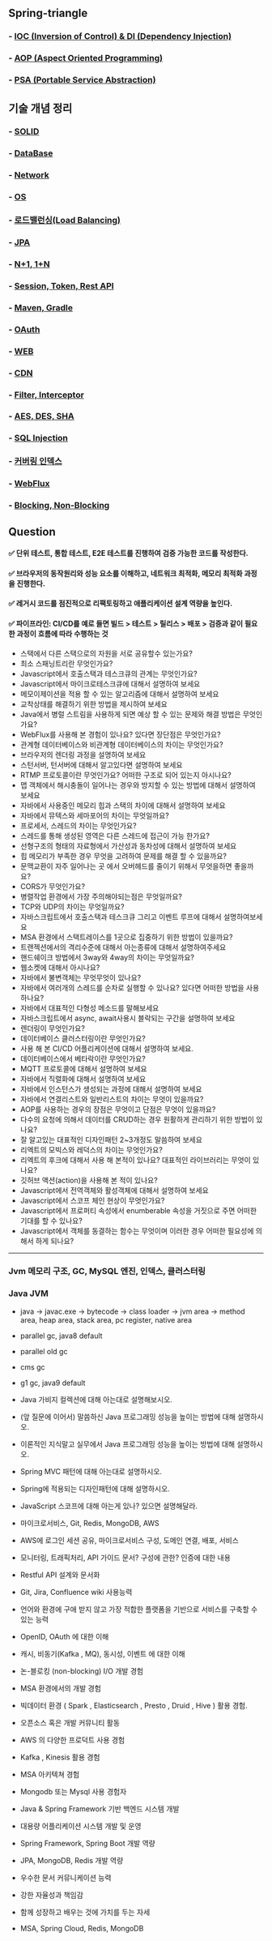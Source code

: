 ## Spring-triangle
### - [IOC (Inversion of Control) & DI (Dependency Injection)](https://github.com/conf312/spring-triangle/blob/master/concept/IOC%26DI.md)
### - [AOP (Aspect Oriented Programming)](https://github.com/conf312/spring-triangle/blob/master/concept/AOP.md)
### - [PSA (Portable Service Abstraction)](https://github.com/conf312/spring-triangle/blob/master/concept/PSA.md)

## 기술 개념 정리 
### - [SOLID](https://github.com/conf312/tech-concept/blob/master/concept/SOLID.md)
### - [DataBase](https://github.com/conf312/tech-concept/blob/master/concept/Database.md)
### - [Network](https://github.com/conf312/tech-concept/blob/master/concept/Network.md)
### - [OS](https://github.com/conf312/tech-concept/blob/master/concept/OS.md)
### - [로드밸런싱(Load Balancing)](https://github.com/conf312/tech-concept/blob/master/concept/Load%20Balancing.md)
### - [JPA](https://github.com/conf312/tech-concept/blob/master/concept/JPA.md)
### - [N+1, 1+N](https://github.com/conf312/tech-concept/blob/master/concept/N%2B1.md)
### - [Session, Token, Rest API](https://github.com/conf312/tech-concept/blob/master/concept/WEB.md)
### - [Maven, Gradle](https://github.com/conf312/concept-description/blob/master/concept/Maven-Gradle.md)
### - [OAuth](https://github.com/conf312/tech-concept/blob/master/concept/OAuth.md)
### - [WEB](https://github.com/conf312/concept-description/blob/master/concept/WEB.md)
### - [CDN](https://github.com/conf312/concept-description/blob/master/concept/CDN.md)
### - [Filter, Interceptor](https://github.com/conf312/concept-description/blob/master/concept/Filter%26Interceptor.md)
### - [AES, DES, SHA](https://github.com/conf312/concept-description/blob/master/concept/AES%26DES%26SHA.md)
### - [SQL Injection](https://github.com/conf312/concept-description/blob/master/concept/SQL%20Injection.md)
### - [커버링 인덱스](https://github.com/conf312/concept-description/blob/master/concept/Covering%20Index.md)
### - [WebFlux](https://github.com/conf312/concept-description/blob/master/concept/WebFlux.md)
### - [Blocking, Non-Blocking](https://github.com/conf312/tech-concept/blob/master/concept/Blocking.md)

## Question
#### ✅ 단위 테스트, 통합 테스트, E2E 테스트를 진행하여 검증 가능한 코드를 작성한다.
#### ✅ 브라우저의 동작원리와 성능 요소를 이해하고, 네트워크 최적화, 메모리 최적화 과정을 진행한다.
#### ✅ 레거시 코드를 점진적으로 리팩토링하고 애플리케이션 설계 역량을 높인다.
#### ✅ 파이프라인: CI/CD를 예로 들면 빌드 > 테스트 > 릴리스 > 배포 > 검증과 같이 필요한 과정이 흐름에 따라 수행하는 것 
- 스택에서 다른 스택으로의 자원을 서로 공유할수 있는가요?
- 최소 스패닝트리란 무엇인가요?
- Javascript에서 호출스택과 테스크큐의 관계는 무엇인가요?
- Javascript에서 마이크로테스크큐에 대해서 설명하여 보세요
- 메모이제이션을 적용 할 수 있는 알고리즘에 대해서 설명하여 보세요
- 교착상태를 해결하기 위한 방법을 제시하여 보세요
- Java에서 병럴 스트림을 사용하게 되면 예상 할 수 있는 문제와 해결 방법은 무엇인가요?
- WebFlux를 사용해 본 경험이 있나요? 있다면 장단점은 무엇인가요?
- 관계형 데이터베이스와 비관계형 데이터베이스의 차이는 무엇인가요?
- 브라우저의 렌더링 과정을 설명하여 보세요
- 스턴서버, 턴서버에 대해서 알고있다면 설명하여 보세요
- RTMP 프로토콜이란 무엇인가요? 어떠한 구조로 되어 있는지 아시나요?
- 맵 객체에서 해시충돌이 일어나는 경우와 방지할 수 있는 방법에 대해서 설명하여 보세요
- 자바에서 사용중인 메모리 힙과 스택의 차이에 대해서 설명하여 보세요
- 자바에서 뮤텍스와 세마포어의 차이는 무엇일까요?
- 프로세서, 스레드의 차이는 무엇인가요?
- 스레드를 통해 생성된 영역은 다른 스레드에 접근이 가능 한가요?
- 선형구조의 형태의 자료형에서 가산성과 동차성에 대해서 설명하여 보세요
- 힙 메모리가 부족한 경우 무엇을 고려하여 문제를 해결 할 수 있을까요?
- 문맥교환이 자주 일어나는 곳 에서 오버헤드를 줄이기 위해서 무엇을하면 좋을까요?
- CORS가 무엇인가요?
- 병렬작업 환경에서 가장 주의해야되는점은 무엇일까요?
- TCP와 UDP의 차이는 무엇일까요?
- 자바스크립트에서 호출스택과 테스크큐 그리고 이벤트 루프에 대해서 설명하여보세요
- MSA 환경에서 스택트레이스를 1곳으로 집중하기 위한 방법이 있을까요?
- 트랜젝션에서의 격리수준에 대해서 아는종류에 대해서 설명하여주세요
- 핸드쉐이크 방법에서 3way와 4way의 차이는 무엇일까요?
- 웹소켓에 대해서 아시나요?
- 자바에서 불변객체는 무엇무엇이 있나요?
- 자바에서 여러개의 스레드를 순차로 실행할 수 있나요? 있다면 어떠한 방법을 사용하나요?
- 자바에서 대표적인 다형성 메소드를 말해보세요
- 자바스크립트에서 async, await사용시 블락되는 구간을 설명하여 보세요
- 렌더링이 무엇인가요?
- 데이터베이스 클러스터링이란 무엇인가요?
- 사용 해 본 CI/CD 어플리케이션에 대해서 설명하여 보세요.
- 데이터베이스에서 베타락이란 무엇인가요?
- MQTT 프로토콜에 대해서 설명하여 보세요
- 자바에서 직렬화에 대해서 설명하여 보세요
- 자바에서 인스턴스가 생성되는 과정에 대해서 설명하여 보세요
- 자바에서 연결리스트와 일반리스트의 차이는 무엇이 있을까요?
- AOP를 사용하는 경우의 장점은 무엇이고 단점은 무엇이 있을까요?
- 다수의 요청에 의해서 데이터를 CRUD하는 경우 원활하게 관리하기 위한 방법이 있나요?
- 잘 알고있는 대표적인 디자인패턴 2~3개정도 말씀하여 보세요
- 리엑트의 모빅스와 레덕스의 차이는 무엇인가요?
- 리엑트의 후크에 대해서 사용 해 본적이 있나요? 대표적인 라이브러리는 무엇이 있나요?
- 깃허브 액션(action)을 사용해 본 적이 있나요?
- Javascript에서 전역객체와 활성객체에 대해서 설명하여 보세요
- Javascript에서 스코프 체인 현상이 무엇인가요?
- Javascript에서 프로퍼티 속성에서 enumberable 속성을 거짓으로 주면 어떠한 기대를 할 수 있나요?
- Javascript에서 객체를 동결하는 함수는 무엇이며 이러한 경우 어떠한 필요성에 의해서 하게 되나요?

***

### Jvm 메모리 구조, GC, MySQL 엔진, 인덱스, 클러스터링 

### Java JVM
- java -> javac.exe -> bytecode -> class loader -> jvm area -> method area, heap area, stack area, pc register, native area

- parallel gc, java8 default
- parallel old gc
- cms gc
- g1 gc, java9 default
- Java 가비지 컬렉션에 대해 아는대로 설명해보시오.
- (앞 질문에 이어서) 말씀하신 Java 프로그래밍 성능을 높이는 방법에 대해 설명하시오.
- 이론적인 지식말고 실무에서 Java 프로그래밍 성능을 높이는 방법에 대해 설명하시오.
- Spring MVC 패턴에 대해 아는대로 설명하시오.
- Spring에 적용되는 디자인패턴에 대해 설명하시오.
- JavaScript 스코프에 대해 아는게 있나? 있으면 설명해달라.
- 마이크로서비스, Git, Redis, MongoDB, AWS
- AWS에 로그인 세션 공유, 마이크로서비스 구성, 도메인 연결, 배포, 서비스
- 모니터링, 트래픽처리, API 가이드 문서? 구성에 관한? 인증에 대한 내용
- Restful API 설계와 문서화
- Git, Jira, Confluence wiki 사용능력
- 언어와 환경에 구애 받지 않고 가장 적합한 플랫폼을 기반으로 서비스를 구축할 수 있는 능력
- OpenID, OAuth 에 대한 이해
- 캐시, 비동기(Kafka , MQ), 동시성, 이벤트 에 대한 이해
- 논-블로킹 (non-blocking) I/O 개발 경험
- MSA 환경에서의 개발 경험
- 빅데이터 환경 ( Spark , Elasticsearch , Presto , Druid , Hive ) 활용 경험.
- 오픈소스 혹은 개발 커뮤니티 활동
- AWS 의 다양한 프로덕트 사용 경험
- Kafka , Kinesis 활용 경험
- MSA 아키텍쳐 경험
- Mongodb 또는 Mysql 사용 경험자
- Java & Spring Framework 기반 백엔드 시스템 개발
- 대용량 어플리케이션 시스템 개발 및 운영
- Spring Framework, Spring Boot 개발 역량
- JPA, MongoDB, Redis 개발 역량
- 우수한 문서 커뮤니케이션 능력
- 강한 자율성과 책임감
- 함께 성장하고 배우는 것에 가치를 두는 자세
- MSA, Spring Cloud, Redis, MongoDB
